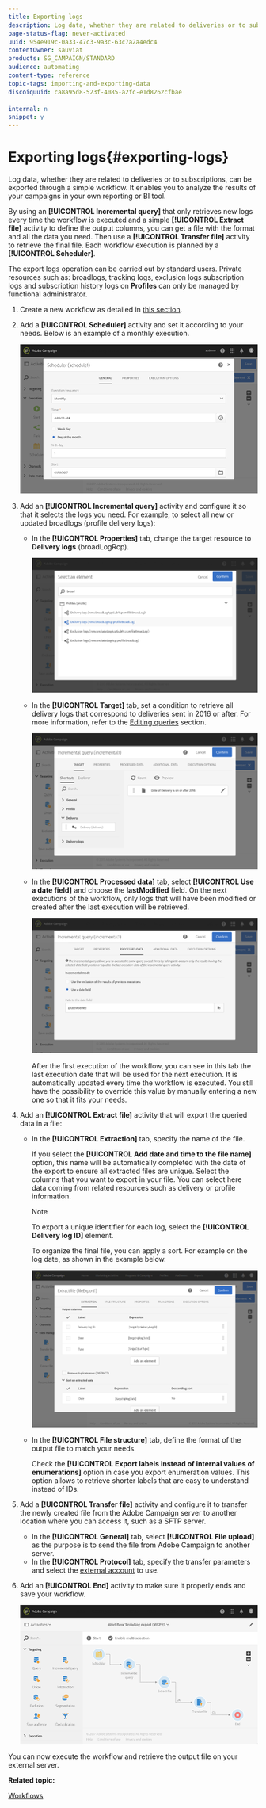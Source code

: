 ```yaml
---
title: Exporting logs
description: Log data, whether they are related to deliveries or to subscriptions, can be exported through a simple workflow.
page-status-flag: never-activated
uuid: 954e919c-0a33-47c3-9a3c-63c7a2a4edc4
contentOwner: sauviat
products: SG_CAMPAIGN/STANDARD
audience: automating
content-type: reference
topic-tags: importing-and-exporting-data
discoiquuid: ca8a95d8-523f-4085-a2fc-e1d8262cfbae

internal: n
snippet: y
---
```


# Exporting logs{#exporting-logs}

Log data, whether they are related to deliveries or to subscriptions, can be exported through a simple workflow. It enables you to analyze the results of your campaigns in your own reporting or BI tool.

By using an **[!UICONTROL Incremental query]** that only retrieves new logs every time the workflow is executed and a simple **[!UICONTROL Extract file]** activity to define the output columns, you can get a file with the format and all the data you need. Then use a **[!UICONTROL Transfer file]** activity to retrieve the final file. Each workflow execution is planned by a **[!UICONTROL Scheduler]**.

The export logs operation can be carried out by standard users. Private resources such as: broadlogs, tracking logs, exclusion logs subscription logs and subscription history logs on **Profiles** can only be managed by functional administrator.

1. Create a new workflow as detailed in [this section](../../automating/using/building-a-workflow.md#creating-a-workflow).
1. Add a **[!UICONTROL Scheduler]** activity and set it according to your needs. Below is an example of a monthly execution.

   ![](assets/export_logs_scheduler.png)

1. Add an **[!UICONTROL Incremental query]** activity and configure it so that it selects the logs you need. For example, to select all new or updated broadlogs (profile delivery logs):

    * In the **[!UICONTROL Properties]** tab, change the target resource to **Delivery logs** (broadLogRcp).
    
      ![](assets/export_logs_query_properties.png)

    * In the **[!UICONTROL Target]** tab, set a condition to retrieve all delivery logs that correspond to deliveries sent in 2016 or after. For more information, refer to the [Editing queries](../../automating/using/editing-queries.md#creating-queries) section.
    
      ![](assets/export_logs_query_target.png)

    * In the **[!UICONTROL Processed data]** tab, select **[!UICONTROL Use a date field]** and choose the **lastModified** field. On the next executions of the workflow, only logs that will have been modified or created after the last execution will be retrieved.
    
      ![](assets/export_logs_query_processeddata.png)

      After the first execution of the workflow, you can see in this tab the last execution date that will be used for the next execution. It is automatically updated every time the workflow is executed. You still have the possibility to override this value by manually entering a new one so that it fits your needs.

1. Add an **[!UICONTROL Extract file]** activity that will export the queried data in a file:

    * In the **[!UICONTROL Extraction]** tab, specify the name of the file.
    
      If you select the **[!UICONTROL Add date and time to the file name]** option, this name will be automatically completed with the date of the export to ensure all extracted files are unique. Select the columns that you want to export in your file. You can select here data coming from related resources such as delivery or profile information.

      >[!NOTE]
      >
      >To export a unique identifier for each log, select the **[!UICONTROL Delivery log ID]** element.
      
      To organize the final file, you can apply a sort. For example on the log date, as shown in the example below.
    
      ![](assets/export_logs_extractfile_extraction.png)

    * In the **[!UICONTROL File structure]** tab, define the format of the output file to match your needs.

      Check the **[!UICONTROL Export labels instead of internal values of enumerations]** option in case you export enumeration values. This option allows to retrieve shorter labels that are easy to understand instead of IDs.

1. Add a **[!UICONTROL Transfer file]** activity and configure it to transfer the newly created file from the Adobe Campaign server to another location where you can access it, such as a SFTP server.

    * In the **[!UICONTROL General]** tab, select **[!UICONTROL File upload]** as the purpose is to send the file from Adobe Campaign to another server.
    * In the **[!UICONTROL Protocol]** tab, specify the transfer parameters and select the [external account](../../administration/using/external-accounts.md#creating-an-external-account) to use.

1. Add an **[!UICONTROL End]** activity to make sure it properly ends and save your workflow.

   ![](assets/export_logs_example_workflow.png)

You can now execute the workflow and retrieve the output file on your external server.

**Related topic:**

[Workflows](../../automating/using/get-started-workflows.md)
